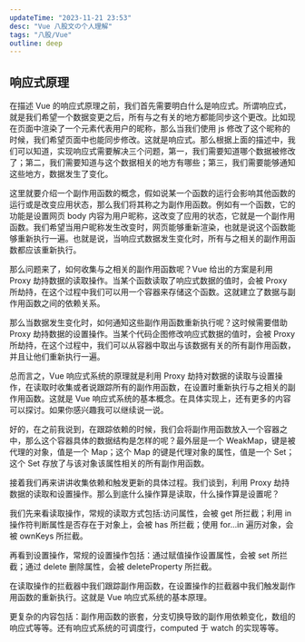 ```yaml
---
updateTime: "2023-11-21 23:53"
desc: "Vue 八股文の个人理解"
tags: "八股/Vue"
outline: deep
---
```


## 响应式原理

在描述 Vue 的响应式原理之前，我们首先需要明白什么是响应式。所谓响应式，就是我们希望一个数据变更之后，所有与之有关的地方都能同步这个更改。比如现在页面中渲染了一个元素代表用户的昵称，那么当我们使用 js 修改了这个昵称的时候，我们希望页面中也能同步修改。这就是响应式。那么根据上面的描述中，我们可以知道，实现响应式需要解决三个问题，第一，我们需要知道哪个数据被修改了；第二，我们需要知道与这个数据相关的地方有哪些；第三，我们需要能够通知这些地方，数据发生了变化。

这里就要介绍一个副作用函数的概念，假如说某一个函数的运行会影响其他函数的运行或是改变应用状态，那么我们将其称之为副作用函数。例如有一个函数，它的功能是设置网页 body 内容为用户昵称，这改变了应用的状态，它就是一个副作用函数。我们希望当用户昵称发生改变时，网页能够重新渲染，也就是说这个函数能够重新执行一遍。也就是说，当响应式数据发生变化时，所有与之相关的副作用函数都应该重新执行。

那么问题来了，如何收集与之相关的副作用函数呢？Vue 给出的方案是利用 Proxy 劫持数据的读取操作。当某个函数读取了响应式数据的值时，会被 Proxy 所劫持，在这个过程中我们可以用一个容器来存储这个函数。这就建立了数据与副作用函数之间的依赖关系。

那么当数据发生变化时，如何通知这些副作用函数重新执行呢？这时候需要借助 Proxy 劫持数据的设置操作。当某个代码企图修改响应式数据的值时，会被 Proxy 所劫持，在这个过程中，我们可以从容器中取出与该数据有关的所有副作用函数，并且让他们重新执行一遍。

总而言之，Vue 响应式系统的原理就是利用 Proxy 劫持对数据的读取与设置操作，在读取时收集或者说跟踪所有的副作用函数，在设置时重新执行与之相关的副作用函数。这就是 Vue 响应式系统的基本概念。在具体实现上，还有更多的内容可以探讨。如果你感兴趣我可以继续说一说。

好的，在之前我说到，在跟踪依赖的时候，我们会将副作用函数放入一个容器之中，那么这个容器具体的数据结构是怎样的呢？最外层是一个 WeakMap，键是被代理的对象，值是一个 Map；这个 Map 的键是代理对象的属性，值是一个 Set；这个 Set 存放了与该对象该属性相关的所有副作用函数。

接着我们再来讲讲收集依赖和触发更新的具体过程。我们谈到，利用 Proxy 劫持数据的读取和设置操作。那么到底什么操作算是读取，什么操作算是设置呢？

我们先来看读取操作，常规的读取方式包括:访问属性，会被 get 所拦截；利用 in 操作符判断属性是否存在于对象上，会被 has 所拦截；使用 for...in 遍历对象，会被 ownKeys 所拦截。

再看到设置操作，常规的设置操作包括：通过赋值操作设置属性，会被 set 所拦截；通过 delete 删除属性，会被 deleteProperty 所拦截。

在读取操作的拦截器中我们跟踪副作用函数，在设置操作的拦截器中我们触发副作用函数的重新执行。这就是 Vue 响应式系统的基本原理。

更复杂的内容包括：副作用函数的嵌套，分支切换导致的副作用依赖变化，数组的响应式等等。还有响应式系统的可调度行，computed 于 watch 的实现等等。
